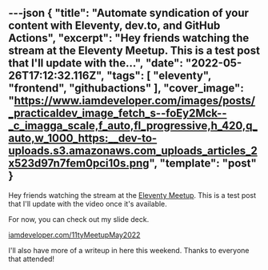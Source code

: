 ---json
{
  "title": "Automate syndication of your content with Eleventy, dev.to, and GitHub Actions",
  "excerpt": "Hey friends watching the stream at the Eleventy Meetup. This is a test post that I'll update with the...",
  "date": "2022-05-26T17:12:32.116Z",
  "tags": [
    "eleventy",
    "frontend",
    "githubactions"
  ],
  "cover_image": "https://www.iamdeveloper.com/images/posts/_practicaldev_image_fetch_s--foEy2Mck--_c_imagga_scale,f_auto,fl_progressive,h_420,q_auto,w_1000_https:__dev-to-uploads.s3.amazonaws.com_uploads_articles_2x523d97n7fem0pci10s.png",
  "template": "post"
}
---

Hey friends watching the stream at the [Eleventy Meetup](https://11tymeetup.dev/). This is a test post that I'll update with the video once it's available.

For now, you can check out my slide deck.

[iamdeveloper.com/11tyMeetupMay2022](https://iamdeveloper.com/11tyMeetupMay2022)

I'll also have more of a writeup in here this weekend. Thanks to everyone that attended!
